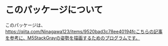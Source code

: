 <!--
  Copyright 2024 Taisyu Shibata

  Licensed under the Apache License, Version 2.0 (the "License");
  you may not use this file except in compliance with the License.
  You may obtain a copy of the License at

       http://www.apache.org/licenses/LICENSE-2.0

  Unless required by applicable law or agreed to in writing, software
  distributed under the License is distributed on an "AS IS" BASIS,
  WITHOUT WARRANTIES OR CONDITIONS OF ANY KIND, either express or implied.
  See the License for the specific language governing permissions and
  limitations under the License.
-->

# このパッケージについて

このパッケージは、https://qiita.com/Ninagawa123/items/9520bad3c78ee40194fcこちらの記事を参考に、M5StackGrayの姿勢を描画するためのプログラムです。